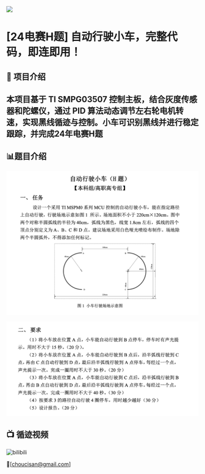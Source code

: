 ![](images/car.png)
# [24电赛H题] 自动行驶小车，完整代码，即连即用！

## 🎯 项目介绍
本项目基于 TI SMPG03507 控制主板，结合灰度传感器和陀螺仪，通过 PID 算法动态调节左右轮电机转速，实现黑线循迹与控制。小车可识别黑线并进行稳定跟踪，并完成24年电赛H题
---
## 📊题目介绍
![](images/1.png)

![](images/2.png)

## 📺 循迹视频
![bilibili](https://www.bilibili.com/video/BV1ptM3zGEmb/?share_source=copy_web&vd_source=c7f8a77238a716588eb14fb87c76f83f)

📮[choucisan@gmail.com]